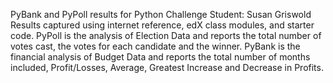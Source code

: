 PyBank and PyPoll results for Python Challenge
Student: Susan Griswold
Results captured using internet reference, edX class modules, and starter code.
PyPoll is the analysis of Election Data and reports the total number of votes cast, the votes for each candidate and the winner.
PyBank is the financial analysis of Budget Data and reports the total number of months included, Profit/Losses, Average, Greatest Increase and Decrease in Profits.
